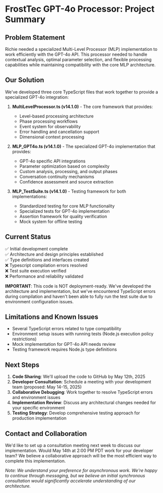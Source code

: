 # FrostTec GPT-4o Processor: Project Summary

## Problem Statement
Richie needed a specialized Multi-Level Processor (MLP) implementation to work efficiently with the GPT-4o API. This processor needed to handle contextual analysis, optimal parameter selection, and flexible processing capabilities while maintaining compatibility with the core MLP architecture.

## Our Solution
We've developed three core TypeScript files that work together to provide a specialized GPT-4o integration:

1. **MultiLevelProcessor.ts (v14.1.0)** - The core framework that provides:
   - Level-based processing architecture
   - Phase processing workflows
   - Event system for observability
   - Error handling and cancellation support
   - Dimensional context processing

2. **MLP_GPT4o.ts (v14.1.0)** - The specialized GPT-4o implementation that provides:
   - GPT-4o specific API integrations
   - Parameter optimization based on complexity
   - Custom analysis, processing, and output phases
   - Conversation continuity mechanisms
   - Confidence assessment and source extraction

3. **MLP_TestSuite.ts (v14.1.0)** - Testing framework for both implementations:
   - Standardized testing for core MLP functionality
   - Specialized tests for GPT-4o implementation
   - Assertion framework for quality verification
   - Mock system for offline testing

## Current Status
✅ Initial development complete  
✅ Architecture and design principles established  
✅ Type definitions and interfaces created  
❌ Typescript compilation errors resolved  
❌ Test suite execution verified  
❌ Performance and reliability validated  

**IMPORTANT**: This code is NOT deployment-ready. We've developed the architecture and implementation, but we've encountered TypeScript errors during compilation and haven't been able to fully run the test suite due to environment configuration issues.

## Limitations and Known Issues
- Several TypeScript errors related to type compatibility
- Environment setup issues with running tests (Node.js execution policy restrictions)
- Mock implementation for GPT-4o API needs review
- Testing framework requires Node.js type definitions

## Next Steps
1. **Code Sharing**: We'll upload the code to GitHub by May 12th, 2025
2. **Developer Consultation**: Schedule a meeting with your development team (proposed: May 14-15, 2025)
3. **Collaborative Debugging**: Work together to resolve TypeScript errors and environment issues
4. **Implementation Review**: Discuss any architectural changes needed for your specific environment
5. **Testing Strategy**: Develop comprehensive testing approach for production implementation

## Contact and Collaboration
We'd like to set up a consultation meeting next week to discuss our implementation. Would May 14th at 2:00 PM PDT work for your developer team? We believe a collaborative approach will be the most efficient way to complete this implementation.

*Note: We understand your preference for asynchronous work. We're happy to continue through messaging, but we believe an initial synchronous consultation would significantly accelerate understanding of our architecture.*
